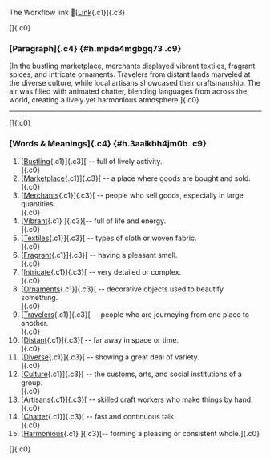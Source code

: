 The Workflow link
👏[[Link](https://www.google.com/url?q=http://www.google.com&sa=D&source=editors&ust=1758051059167566&usg=AOvVaw3ob-72Ca5ZSUCx7LfwZRy0){.c1}]{.c3}

[]{.c0}

### [Paragraph]{.c4} {#h.mpda4mgbgq73 .c9}

[In the bustling marketplace, merchants displayed vibrant textiles,
fragrant spices, and intricate ornaments. Travelers from distant lands
marveled at the diverse culture, while local artisans showcased their
craftsmanship. The air was filled with animated chatter, blending
languages from across the world, creating a lively yet harmonious
atmosphere.]{.c0}

------------------------------------------------------------------------

[]{.c0}

### [Words & Meanings]{.c4} {#h.3aalkbh4jm0b .c9}

1.  [[Bustling](https://www.google.com/url?q=http://www.google.com&sa=D&source=editors&ust=1758051059168469&usg=AOvVaw0dXOEV_IFtqWX0zaXgllQY){.c1}]{.c3}[ --
    full of lively activity.\
    ]{.c0}
2.  [[Marketplace](https://www.google.com/url?q=http://www.google.com&sa=D&source=editors&ust=1758051059168704&usg=AOvVaw0lAWDsCRK6Iazlg2gHZw1R){.c1}]{.c3}[ --
    a place where goods are bought and sold.\
    ]{.c0}
3.  [[Merchants](https://www.google.com/url?q=http://www.google.com&sa=D&source=editors&ust=1758051059168949&usg=AOvVaw1Frnxib7ZSLQaXWt0EGRQ7){.c1}]{.c3}[ --
    people who sell goods, especially in large quantities.\
    ]{.c0}
4.  [[Vibrant](https://www.google.com/url?q=http://www.google.com&sa=D&source=editors&ust=1758051059169188&usg=AOvVaw32lJVR101j9A85MVqLwtZU){.c1}
    ]{.c3}[-- full of life and energy.\
    ]{.c0}
5.  [[Textiles](https://www.google.com/url?q=http://www.google.com&sa=D&source=editors&ust=1758051059169323&usg=AOvVaw0LTTK_JHTSLzDfgkCX4Hz0){.c1}]{.c3}[ --
    types of cloth or woven fabric.\
    ]{.c0}
6.  [[Fragrant](https://www.google.com/url?q=http://www.google.com&sa=D&source=editors&ust=1758051059169438&usg=AOvVaw1CQUqAiwgGt2e7MU6wLUj6){.c1}]{.c3}[ --
    having a pleasant smell.\
    ]{.c0}
7.  [[Intricate](https://www.google.com/url?q=http://www.google.com&sa=D&source=editors&ust=1758051059169568&usg=AOvVaw0ZsvLJllnPVEa28xFz8afk){.c1}]{.c3}[ --
    very detailed or complex.\
    ]{.c0}
8.  [[Ornaments](https://www.google.com/url?q=http://www.google.com&sa=D&source=editors&ust=1758051059169700&usg=AOvVaw0C55FKxfarXMKcYogfDMDi){.c1}]{.c3}[ --
    decorative objects used to beautify something.\
    ]{.c0}
9.  [[Travelers](https://www.google.com/url?q=http://www.google.com&sa=D&source=editors&ust=1758051059169859&usg=AOvVaw1ZJys3icRciWFTmo4EUr8n){.c1}]{.c3}[ --
    people who are journeying from one place to another.\
    ]{.c0}
10. [[Distant](https://www.google.com/url?q=http://www.google.com&sa=D&source=editors&ust=1758051059169987&usg=AOvVaw1z5f7pmz_x87VWBPDk8DaL){.c1}]{.c3}[ --
    far away in space or time.\
    ]{.c0}
11. [[Diverse](https://www.google.com/url?q=http://www.google.com&sa=D&source=editors&ust=1758051059170094&usg=AOvVaw3YVboa1H7NuRrTJdPOIkne){.c1}]{.c3}[ --
    showing a great deal of variety.\
    ]{.c0}
12. [[Culture](https://www.google.com/url?q=http://www.google.com&sa=D&source=editors&ust=1758051059170270&usg=AOvVaw0lmy4NYbcZKBSCn-ApNx42){.c1}]{.c3}[ --
    the customs, arts, and social institutions of a group.\
    ]{.c0}
13. [[Artisans](https://www.google.com/url?q=http://www.google.com&sa=D&source=editors&ust=1758051059170406&usg=AOvVaw24F3k4Zv1Fh95PBB7D8PMh){.c1}]{.c3}[ --
    skilled craft workers who make things by hand.\
    ]{.c0}
14. [[Chatter](https://www.google.com/url?q=http://www.google.com&sa=D&source=editors&ust=1758051059170527&usg=AOvVaw0MMWXmCM2f3UTt_MpjzhCX){.c1}]{.c3}[ --
    fast and continuous talk.\
    ]{.c0}
15. [[Harmonious](https://www.google.com/url?q=http://www.google.com&sa=D&source=editors&ust=1758051059170662&usg=AOvVaw2PQnhl08ODC0Kh74PPRQRH){.c1}
    ]{.c3}[-- forming a pleasing or consistent whole.]{.c0}

[]{.c0}
